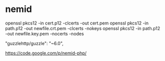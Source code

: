 # nemid

openssl pkcs12 -in cert.p12 -clcerts -out cert.pem
openssl pkcs12 -in path.p12 -out newfile.crt.pem -clcerts -nokeys
openssl pkcs12 -in path.p12 -out newfile.key.pem -nocerts -nodes

"guzzlehttp/guzzle": "~6.0",

https://code.google.com/p/nemid-php/